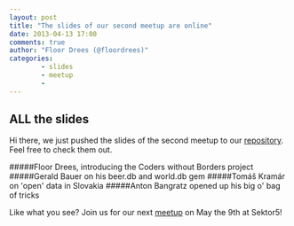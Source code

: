 ```yaml
---
layout: post
title: "The slides of our second meetup are online"
date: 2013-04-13 17:00
comments: true
author: "Floor Drees (@floordrees)"
categories:
        - slides
        - meetup
        -
---
```


## ALL the slides

Hi there, we just pushed the slides of the second meetup to our [repository][1]. Feel free to check them out. 

#####Floor Drees, introducing the Coders without Borders project
#####Gerald Bauer on his beer.db and world.db gem
#####Tomáš Kramár on 'open' data in Slovakia
#####Anton Bangratz opened up his big o' bag of tricks 

Like what you see? Join us for our next [meetup][2] on May the 9th at Sektor5!


[1]: https://github.com/vienna-rb/slides
[2]: http://www.meetup.com/vienna-rb/events/102695522/
